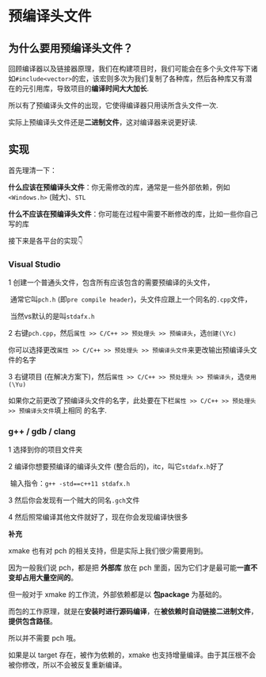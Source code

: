 # 预编译头文件



## 为什么要用预编译头文件？

回顾编译器以及链接器原理，我们在构建项目时，我们可能会在多个头文件写下诸如`#include<vector>`的宏，该宏则多次为我们复制了各种库，然后各种库又有潜在的元引用库，导致项目的**编译时间大大加长**.

所以有了预编译头文件的出现，它使得编译器只用读所含头文件一次.

实际上预编译头文件还是**二进制文件**，这对编译器来说更好读.



## 实现

首先理清一下：

**什么应该在预编译头文件**：你无需修改的库，通常是一些外部依赖，例如`<Windows.h>` (贼大)、`STL`

**什么不应该在预编译头文件**：你可能在过程中需要不断修改的库，比如一些你自己写的库

接下来是各平台的实现👇

### Visual Studio

1 创建一个普通头文件，包含所有应该包含的需要预编译的头文件，

​	通常它叫`pch.h` (即`pre compile header`)，头文件应跟上一个同名的`.cpp`文件，

​	当然vs默认的是叫`stdafx.h`

2 右键`pch.cpp`，然后`属性 >> C/C++ >> 预处理头 >> 预编译头`，选`创建(\Yc)`

​	你可以选择更改`属性 >> C/C++ >> 预处理头 >> 预编译头文件`来更改输出预编译头文件的名字

3 右键项目 (在解决方案下)，然后`属性 >> C/C++ >> 预处理头 >> 预编译头`，选`使用(\Yu)`

​	如果你之前更改了预编译头文件的名字，此处要在下栏`属性 >> C/C++ >> 预处理头 >> 预编译头文件`填上相同	的名字.

### g++ / gdb / clang

1 选择到你的项目文件夹

2 编译你想要预编译的编译头文件 (整合后的)，itc，叫它`stdafx.h`好了

​	输入指令：`g++ -std==c++11 stdafx.h`

3 然后你会发现有一个贼大的同名`.gch`文件

4 然后照常编译其他文件就好了，现在你会发现编译快很多



**补充**

xmake 也有对 pch 的相关支持，但是实际上我们很少需要用到。

因为一般我们说 pch，都是把 **外部库** 放在 pch 里面，因为它们才是最可能**一直不变却占用大量空间的**。

但一般对于 xmake 的工作流，外部依赖都是以 **包package** 为基础的。

而包的工作原理，就是在**安装时进行源码编译**，在**被依赖时自动链接二进制文件**，**提供包含路径**。

所以并不需要 pch 哦。

如果是以 target 存在，被作为依赖的，xmake 也支持增量编译。由于其压根不会被你修改，所以不会被反复重新编译。
